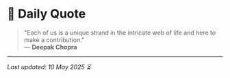 # 📜 Daily Quote

> "Each of us is a unique strand in the intricate web of life and here to make a contribution."  
> — **Deepak Chopra**

---

_Last updated: 10 May 2025 ⏳_
